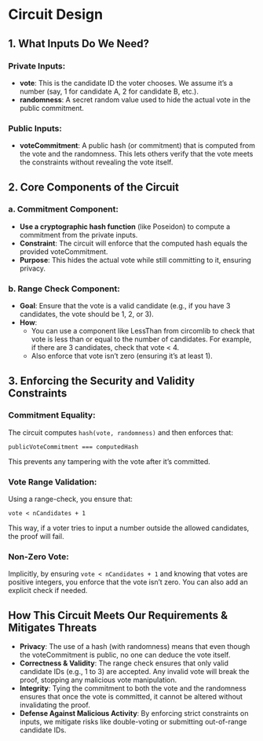 # Circuit Design

## 1. What Inputs Do We Need?

### Private Inputs:

- **vote**: This is the candidate ID the voter chooses. We assume it’s a number (say, 1 for candidate A, 2 for candidate B, etc.).
- **randomness**: A secret random value used to hide the actual vote in the public commitment.

### Public Inputs:

- **voteCommitment**: A public hash (or commitment) that is computed from the vote and the randomness. This lets others verify that the vote meets the constraints without revealing the vote itself.

## 2. Core Components of the Circuit

### a. Commitment Component:

- **Use a cryptographic hash function** (like Poseidon) to compute a commitment from the private inputs.
- **Constraint**: The circuit will enforce that the computed hash equals the provided voteCommitment.
- **Purpose**: This hides the actual vote while still committing to it, ensuring privacy.

### b. Range Check Component:

- **Goal**: Ensure that the vote is a valid candidate (e.g., if you have 3 candidates, the vote should be 1, 2, or 3).
- **How**:
  - You can use a component like LessThan from circomlib to check that vote is less than or equal to the number of candidates. For example, if there are 3 candidates, check that vote < 4.
  - Also enforce that vote isn’t zero (ensuring it’s at least 1).

## 3. Enforcing the Security and Validity Constraints

### Commitment Equality:

The circuit computes `hash(vote, randomness)` and then enforces that:

```
publicVoteCommitment === computedHash
```

This prevents any tampering with the vote after it’s committed.

### Vote Range Validation:

Using a range-check, you ensure that:

```
vote < nCandidates + 1
```

This way, if a voter tries to input a number outside the allowed candidates, the proof will fail.

### Non-Zero Vote:

Implicitly, by ensuring `vote < nCandidates + 1` and knowing that votes are positive integers, you enforce that the vote isn’t zero. You can also add an explicit check if needed.

## How This Circuit Meets Our Requirements & Mitigates Threats

- **Privacy**: The use of a hash (with randomness) means that even though the voteCommitment is public, no one can deduce the vote itself.
- **Correctness & Validity**: The range check ensures that only valid candidate IDs (e.g., 1 to 3) are accepted. Any invalid vote will break the proof, stopping any malicious vote manipulation.
- **Integrity**: Tying the commitment to both the vote and the randomness ensures that once the vote is committed, it cannot be altered without invalidating the proof.
- **Defense Against Malicious Activity**: By enforcing strict constraints on inputs, we mitigate risks like double-voting or submitting out-of-range candidate IDs.
